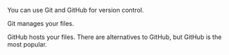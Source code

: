 You can use Git and GitHub for version control.

Git manages your files. 

GitHub hosts your files. There are alternatives to GitHub, but GitHub is the most popular.
